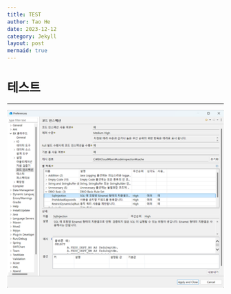 ```yaml
---
title: TEST
author: Tao He
date: 2023-12-12
category: Jekyll
layout: post
mermaid: true
---
```


<h1>테스트</h1>

---

![image.png](/assets/gitbook/images/image.png)
